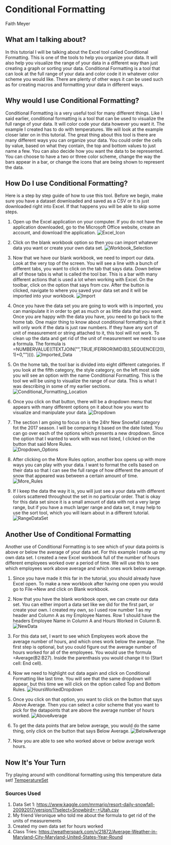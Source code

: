 # **Conditional Formatting**
 Faith Meyer

## **What am I talking about?**
In this tutorial I will be talking about the Excel tool called Conditional Formatting. This is one of the tools to help you organize your data. It will also help you visualize the range of your data in a different way than just creating a graph or sorting your data. Conditional Formatting is a tool that can look at the full range of your data and color code it in whatever color scheme you would like. There are plenty of other ways it can be used such as for creating macros and formatting your data in different ways. 

## **Why would I use Conditional Formatting?**
Conditional Formatting is a very useful tool for many different things. Like I said earlier, conditional formatting is a tool that can be used to visualize the full range of your data. It will color code your data however you want it. The example I created has to do with temperatures. We will look at the example closer later on in this tutorial. The great thing about this tool is there are many different ways you can organize your data. You could order the cells by value, based on what they contain, the top and bottom values to just name a few. You can also decide how you want the data to be represented. You can choose to have a two or three color scheme, change the way the bars appear in a bar, or change the icons that are being shown to represent the data. 

## **How Do I use Conditional Formatting?**
Here is a step by step guide of how to use this tool. Before we begin, make sure you have a dataset downloaded and saved as a CSV or it is just downloaded right into Excel. If that happens you will be able to skip some steps.

1. Open up the Excel application on your computer. If you do not have the application downloaded, go to the Microsoft Office website, create an account, and download the application.
![Excel_Icon](/excelicon.png)

2. Click on the blank workbook option so then you can import whatever data you want or create your own data set.
![Workbook_Selection](/workbookselection.png)

3. Now that we have our blank workbook, we need to import our data. Look at the very top of the screen. You will see a line with a bunch of different tabs, you want to click on the tab that says data. Down below all of those tabs is what is called the tool bar. This is a bar with many different actions that is used a lot when working with Excel. On the toolbar, click on the option that says from csv. After the button is clicked, navigate to where you saved your data set and it will be imported into your workbook.
![Import](/import.png)

4. Once you have the data set you are going to work with is imported, you can manipulate it in order to get as much or as little data that you want. Once you are happy with the data you have, you need to go back to the home tab. One major thing to know about conditional formatting is that it will only work if the data is just raw numbers. If they have any sort of unit of measurement or string attached to it, this tool will not work. To clean up the data and get rid of the unit of measurement we need to use a formula. The formula is =NUMBERVALUE((TEXTJOIN("",TRUE,IFERROR(MID(B3,SEQUENCE(20),1)+0,"")))).
![Imported_Data](/importeddata.png)

5. On the home tab, the tool bar is divided into eight different categories. If you look at the fifth category, the style category, on the left most side you will see an option with the name Conditional Formatting. This is the tool we will be using to visualize the range of our data. This is what I was describing in some of my earlier sections.
![Conditional_Formatting_Location](/conditionalformattinglocation.png)

6. Once you click on that button, there will be a dropdown menu that appears with many different options on it about how you want to visualize and manipulate your data. 
![Dropdown](/conditionalformattingdropdown.png)

7. The section I am going to focus on is the 24hr New Snowfall category fot the 2017 season. I will be comparing it based on the date listed. You can go over each of the options which presents a new dropdown. Since the option that I wanted to work with was not listed, I clicked on the button that said More Rules.  
![Dropdown_Options](/dropdownoptions.png)

8. After clicking on the More Rules option, another box opens up with more ways you can play with your data. I want to format the cells based on their data so that I can see the full range of how different the amount of snow that appeared was between a certain amount of time.
![More_Rules](/morerules.png)


9.  If I keep the data the way it is, you will just see a your data with different colors scattered throughout the set in no particular order. That is okay for this data set since it is a small amount of data with not a very large range, but if you have a much larger range and data set, it may help to use the sort tool, which you will learn about in a different tutorial.
![RangeDataSet](/rangecoloreddataset.png)

## Another Use of Conditional Formatting
Another use of Conditional Formatting is to see which of your data points is above or below the average of your data set. For this example I made up my own data set. I created a new Excel workbook full of the number of hours different employees worked over a period of time. We will use this to see which employees work above average and which ones work below average.

1. Since you have made it this far in the tutorial, you should already have Excel open. To make a new workbook after having one open you would go to File->New and click on Blank workbook.

2. Now that you have the blank workbook open, we can create our data set. You can either import a data set like we did for the first part, or create your own. I created my own, so I used row number 1 as my header and Column A as my Employee Names. Row 1 should have the headers Employee Name in Column A and Hours Worked in Column B.
![NewData](/newdataset.png)

3. For this data set, I want to see which Employees work above the average number of hours, and which ones work below the average. The first step is optional, but you could figure out the average number of hours worked for all of the employees. You would use the formula =Average(B2:B27). Inside the parenthasis you would change it to (Start cell: End cell).

4. Now we need to highlight out data again and click on Conditional Formatting like last time. You will see that the same dropdown will appear, but this time we will click on the option called Top and Bottom Rules.
![HoursWorkedDropdown](/conditionalformattingdropdownhoursworked.png)

5. Once you click on that option, you want to click on the button that says Above Average. Then you can select a color scheme that you want to pick for the datapoints that are above the average number of hours worked.
![AboveAverage](/aboveaverage.png)

6. To get the data points that are below average, you would do the same thing, only click on the button that says Below Average.
![BelowAverage](/belowaverage.png)

7. Now you are able to see who worked above or below average work hours.


## Now It's Your Turn
Try playing around with conditional formatting using this temperature data set!
[TemperatureSet](./ClassTries.xlsx)

### Sources Used
1. Data Set 1: https://www.kaggle.com/mrmarjo/resort-daily-snowfall-20092017/version/1?select=Snowbird+-+Utah.csv
2. My friend Veronique who told me about the formula to get rid of the units of measurements
3. Created my own data set for hours worked
4. Class Tries: https://weatherspark.com/y/21872/Average-Weather-in-Maryland-City-Maryland-United-States-Year-Round
